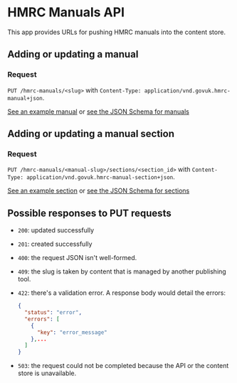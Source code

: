 # HMRC Manuals API

This app provides URLs for pushing HMRC manuals into the content store.

## Adding or updating a manual

### Request

`PUT /hmrc-manuals/<slug>` with `Content-Type: application/vnd.govuk.hmrc-manual+json`.

[See an example manual](json_examples/requests/employment-income-manual.json)
or
[see the JSON Schema for manuals](public/manual-schema.json)

## Adding or updating a manual section

### Request

`PUT /hmrc-manuals/<manual-slug>/sections/<section_id>` with `Content-Type: application/vnd.govuk.hmrc-manual-section+json`.

[See an example section](json_examples/requests/employment-income-manual/EIM11800.json)
or
[see the JSON Schema for sections](public/section-schema.json)

## Possible responses to PUT requests

* `200`: updated successfully
* `201`: created successfully
* `400`: the request JSON isn't well-formed.
* `409`: the slug is taken by content that is managed by another publishing tool.
* `422`: there's a validation error. A response body would detail the errors:

    ```json
    {
      "status": "error",
      "errors": [
        {
          "key": "error_message"
        },...
      ]
    }
    ```

* `503`: the request could not be completed because the API or the content store is unavailable.
